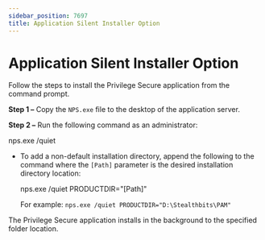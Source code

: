 ```yaml
---
sidebar_position: 7697
title: Application Silent Installer Option
---
```


# Application Silent Installer Option

Follow the steps to install the Privilege Secure application from the command prompt.

**Step 1 –** Copy the `NPS.exe` file to the desktop of the application server.

**Step 2 –** Run the following command as an administrator:

nps.exe /quiet

* To add a non-default installation directory, append the following to the command where the `[Path]` parameter is the desired installation directory location:

  nps.exe /quiet PRODUCTDIR="[Path]"

  For example: `nps.exe /quiet PRODUCTDIR="D:\Stealthbits\PAM"`

The Privilege Secure application installs in the background to the specified folder location.